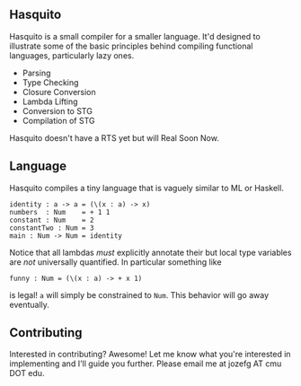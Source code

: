 ## Hasquito

Hasquito is a small compiler for a smaller language. It'd designed to
illustrate some of the basic principles behind compiling functional
languages, particularly lazy ones.

 - Parsing
 - Type Checking
 - Closure Conversion
 - Lambda Lifting
 - Conversion to STG
 - Compilation of STG

Hasquito doesn't have a RTS yet but will Real Soon Now.

## Language

Hasquito compiles a tiny language that is vaguely similar to ML or
Haskell.

    identity : a -> a = (\(x : a) -> x)
    numbers  : Num    = + 1 1
    constant : Num    = 2
    constantTwo : Num = 3
    main : Num -> Num = identity

Notice that all lambdas *must* explicitly annotate their but local
type variables are *not* universally quantified. In particular
something like

    funny : Num = (\(x : a) -> + x 1)

is legal! `a` will simply be constrained to `Num`. This behavior will
go away eventually.

## Contributing

Interested in contributing? Awesome! Let me know what you're
interested in implementing and I'll guide you further. Please email me
at jozefg AT cmu DOT edu.
 
